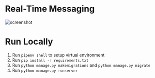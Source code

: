 # Real-Time Messaging

![screenshot](https://github.com/iiio2/real-time-messaging/assets/47961062/d87a3119-97ec-4199-b83e-8579089208d3)

# Run Locally
1. Run `pipenv shell` to setup virtual environment
2. Run `pip install -r requirements.txt`
3. Run `python manage.py makemigrations` and `python manage.py migrate`
4. Run `python manage.py runserver`

